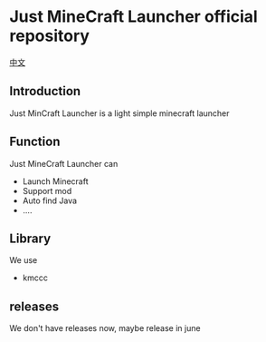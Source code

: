 # Just MineCraft Launcher official repository
[中文](README_CN.md)
## Introduction
Just MinCraft Launcher is a light simple minecraft launcher
## Function
Just MineCraft Launcher can
+ Launch Minecraft
+ Support mod
+ Auto find Java
+ ....
## Library
We use
+ kmccc
## releases
We don't have releases now,
maybe release in june
